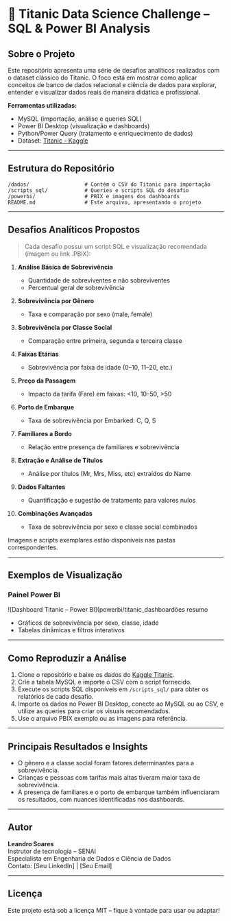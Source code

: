 # 🚢 Titanic Data Science Challenge – SQL & Power BI Analysis

## Sobre o Projeto

Este repositório apresenta uma série de desafios analíticos realizados com o dataset clássico do Titanic. O foco está em mostrar como aplicar conceitos de banco de dados relacional e ciência de dados para explorar, entender e visualizar dados reais de maneira didática e profissional.

**Ferramentas utilizadas:**
- MySQL (importação, análise e queries SQL)
- Power BI Desktop (visualização e dashboards)
- Python/Power Query (tratamento e enriquecimento de dados)
- Dataset: [Titanic - Kaggle](https://www.kaggle.com/c/titanic/data)

***

## Estrutura do Repositório

```
/dados/                  # Contém o CSV do Titanic para importação
/scripts_sql/            # Queries e scripts SQL do desafio
/powerbi/                # PBIX e imagens dos dashboards
README.md                # Este arquivo, apresentando o projeto
```

***

## Desafios Analíticos Propostos

> Cada desafio possui um script SQL e visualização recomendada (imagem ou link .PBIX):

1. **Análise Básica de Sobrevivência**
   - Quantidade de sobreviventes e não sobreviventes
   - Percentual geral de sobrevivência

2. **Sobrevivência por Gênero**
   - Taxa e comparação por sexo (male, female)

3. **Sobrevivência por Classe Social**
   - Comparação entre primeira, segunda e terceira classe

4. **Faixas Etárias**
   - Sobrevivência por faixa de idade (0–10, 11–20, etc.)

5. **Preço da Passagem**
   - Impacto da tarifa (Fare) em faixas: <10, 10–50, >50

6. **Porto de Embarque**
   - Taxa de sobrevivência por Embarked: C, Q, S

7. **Familiares a Bordo**
   - Relação entre presença de familiares e sobrevivência

8. **Extração e Análise de Títulos**
   - Análise por títulos (Mr, Mrs, Miss, etc) extraídos do Name

9. **Dados Faltantes**
   - Quantificação e sugestão de tratamento para valores nulos

10. **Combinações Avançadas**
    - Taxa de sobrevivência por sexo e classe social combinados

Imagens e scripts exemplares estão disponíveis nas pastas correspondentes.

***

## Exemplos de Visualização

### Painel Power BI

![Dashboard Titanic – Power BI](powerbi/titanic_dashboardões resumo
- Gráficos de sobrevivência por sexo, classe, idade
- Tabelas dinâmicas e filtros interativos

***

## Como Reproduzir a Análise

1. Clone o repositório e baixe os dados do [Kaggle Titanic](https://www.kaggle.com/c/titanic/data).
2. Crie a tabela MySQL e importe o CSV com o script fornecido.
3. Execute os scripts SQL disponíveis em `/scripts_sql/` para obter os relatórios de cada desafio.
4. Importe os dados no Power BI Desktop, conecte ao MySQL ou ao CSV, e utilize as queries para criar os visuais recomendados.
5. Use o arquivo PBIX exemplo ou as imagens para referência.

***

## Principais Resultados e Insights

- O gênero e a classe social foram fatores determinantes para a sobrevivência.
- Crianças e pessoas com tarifas mais altas tiveram maior taxa de sobrevivência.
- A presença de familiares e o porto de embarque também influenciaram os resultados, com nuances identificadas nos dashboards.

***

## Autor

**Leandro Soares**  
Instrutor de tecnologia – SENAI  
Especialista em Engenharia de Dados e Ciência de Dados  
Contato: [Seu LinkedIn] | [Seu Email]

***

## Licença

Este projeto está sob a licença MIT – fique à vontade para usar ou adaptar!
